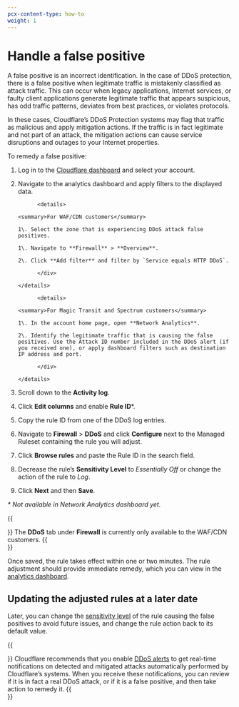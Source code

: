 ```yaml
---
pcx-content-type: how-to
weight: 1
---
```


# Handle a false positive

A false positive is an incorrect identification. In the case of DDoS protection, there is a false positive when legitimate traffic is mistakenly classified as attack traffic. This can occur when legacy applications, Internet services, or faulty client applications generate legitimate traffic that appears suspicious, has odd traffic patterns, deviates from best practices, or violates protocols.

In these cases, Cloudflare’s DDoS Protection systems may flag that traffic as malicious and apply mitigation actions. If the traffic is in fact legitimate and not part of an attack, the mitigation actions can cause service disruptions and outages to your Internet properties.

To remedy a false positive:

1.  Log in to the [Cloudflare dashboard](https://dash.cloudflare.com) and select your account.
1.  Navigate to the analytics dashboard and apply filters to the displayed data.

              <details>

        <summary>For WAF/CDN customers</summary>

    <div>

        1\. Select the zone that is experiencing DDoS attack false positives.

        1\. Navigate to **Firewall** > **Overview**.

        2\. Click **Add filter** and filter by `Service equals HTTP DDoS`.

              </div>

        </details>

              <details>

        <summary>For Magic Transit and Spectrum customers</summary>

    <div>

        1\. In the account home page, open **Network Analytics**.

        2\. Identify the legitimate traffic that is causing the false positives. Use the Attack ID number included in the DDoS alert (if you received one), or apply dashboard filters such as destination IP address and port.

              </div>

        </details>

1.  Scroll down to the **Activity log**.
1.  Click **Edit columns** and enable **Rule ID**\*.
1.  Copy the rule ID from one of the DDoS log entries.
1.  Navigate to **Firewall** > **DDoS** and click **Configure** next to the Managed Ruleset containing the rule you will adjust.
1.  Click **Browse rules** and paste the Rule ID in the search field.
1.  Decrease the rule’s **Sensitivity Level** to _Essentially Off_ or change the action of the rule to _Log_.
1.  Click **Next** and then **Save**.

_\* Not available in Network Analytics dashboard yet._

{{<Aside type="warning">}}
The **DDoS** tab under **Firewall** is currently only available to the WAF/CDN customers.
{{</Aside>}}

Once saved, the rule takes effect within one or two minutes. The rule adjustment should provide immediate remedy, which you can view in the [analytics dashboard](/reference/analytics).

## Updating the adjusted rules at a later date

Later, you can change the [sensitivity level](/managed-rulesets/network/override-parameters#sensitivity) of the rule causing the false positives to avoid future issues, and change the rule action back to its default value.

{{<Aside type="note" header="Recommendation: Enable DDoS alerts">}}
Cloudflare recommends that you enable [DDoS alerts](/reference/alerts) to get real-time notifications on detected and mitigated attacks automatically performed by Cloudflare’s systems. When you receive these notifications, you can review if it is in fact a real DDoS attack, or if it is a false positive, and then take action to remedy it.
{{</Aside>}}
